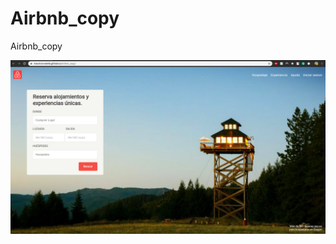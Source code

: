 # Airbnb_copy
Airbnb_copy


![](https://github.com/Mauricio-Sotela/Airbnb_copy/blob/master/img/preview.png)
